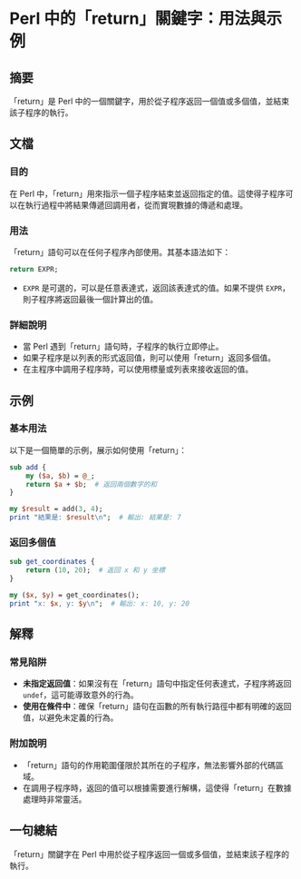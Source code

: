 <!--
Meta Description: # Perl 中的「return」關鍵字：用法與示例 ## 摘要 「return」是 Perl 中的一個關鍵字，用於從子程序返回一個值或多個值，並結束該子程序的執行。 ## 文檔 ### 目的 在 Perl 中，「return」用來指示一個子程序結束並返回指定的值。這使得子程序可以在執行過程中將結果...
Meta Keywords: return, perl, expr, 並結束該子程序的執行, 返回多個值
-->

# Perl 中的「return」關鍵字：用法與示例

## 摘要
「return」是 Perl 中的一個關鍵字，用於從子程序返回一個值或多個值，並結束該子程序的執行。

## 文檔
### 目的
在 Perl 中，「return」用來指示一個子程序結束並返回指定的值。這使得子程序可以在執行過程中將結果傳遞回調用者，從而實現數據的傳遞和處理。

### 用法
「return」語句可以在任何子程序內部使用。其基本語法如下：

```perl
return EXPR;
```

- `EXPR` 是可選的，可以是任意表達式，返回該表達式的值。如果不提供 `EXPR`，則子程序將返回最後一個計算出的值。

### 詳細說明
- 當 Perl 遇到「return」語句時，子程序的執行立即停止。
- 如果子程序是以列表的形式返回值，則可以使用「return」返回多個值。
- 在主程序中調用子程序時，可以使用標量或列表來接收返回的值。

## 示例
### 基本用法
以下是一個簡單的示例，展示如何使用「return」：

```perl
sub add {
    my ($a, $b) = @_;
    return $a + $b;  # 返回兩個數字的和
}

my $result = add(3, 4);
print "結果是: $result\n";  # 輸出: 結果是: 7
```

### 返回多個值
```perl
sub get_coordinates {
    return (10, 20);  # 返回 x 和 y 坐標
}

my ($x, $y) = get_coordinates();
print "x: $x, y: $y\n";  # 輸出: x: 10, y: 20
```

## 解釋
### 常見陷阱
- **未指定返回值**：如果沒有在「return」語句中指定任何表達式，子程序將返回 `undef`，這可能導致意外的行為。
- **使用在條件中**：確保「return」語句在函數的所有執行路徑中都有明確的返回值，以避免未定義的行為。

### 附加說明
- 「return」語句的作用範圍僅限於其所在的子程序，無法影響外部的代碼區域。
- 在調用子程序時，返回的值可以根據需要進行解構，這使得「return」在數據處理時非常靈活。

## 一句總結
「return」關鍵字在 Perl 中用於從子程序返回一個或多個值，並結束該子程序的執行。